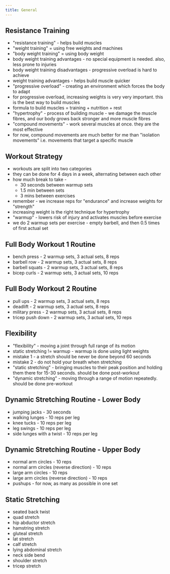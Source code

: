 ```yaml
---
title: General
---
```


## Resistance Training

- "resistance training" - helps build muscles
- "weight training" = using free weights and machines
- "body weight training" = using body weight
- body weight training advantages - no special equipment is needed. also, less prone to injuries
- body weight training disadvantages - progressive overload is hard to achieve
- weight training advantages - helps build muscle quicker
- "progressive overload" - creating an environment which forces the body to adapt
- for progressive overload, increasing weights is very very important. this is the best way to build muscles
- formula to build muscles = training + nutrition + rest
- "hypertrophy" - process of building muscle - we damage the muscle fibres, and our body grows back stronger and more muscle fibres
- "compound movements" - work several muscles at once. they are the most effective
- for now, compound movements are much better for me than "isolation movements" i.e. movements that target a specific muscle

## Workout Strategy

- workouts are split into two categories
- they can be done for 4 days in a week, alternating between each other
- how much break to take - 
  - 30 seconds between warmup sets
  - 1.5 min between sets
  - 3 mins between exercises
- remember - we increase reps for "endurance" and increase weights for "strength"
- increasing weight is the right technique for hypertrophy
- "warmup" - lowers risk of injury and activates muscles before exercise
- we do 2 warmup sets per exercise - empty barbell, and then 0.5 times of first actual set

## Full Body Workout 1 Routine

- bench press - 2 warmup sets, 3 actual sets, 8 reps
- barbell row - 2 warmup sets, 3 actual sets, 8 reps
- barbell squats - 2 warmup sets, 3 actual sets, 8 reps
- bicep curls - 2 warmup sets, 3 actual sets, 10 reps

## Full Body Workout 2 Routine

- pull ups - 2 warmup sets, 3 actual sets, 8 reps
- deadlift - 2 warmup sets, 3 actual sets, 8 reps
- military press - 2 warmup sets, 3 actual sets, 8 reps
- tricep push down - 2 warmup sets, 3 actual sets, 10 reps

## Flexibility

- "flexibility" - moving a joint through full range of its motion
- static stretching != warmup - warmup is done using light weights
- mistake 1 - a stretch should be never be done beyond 60 seconds
- mistake 2 - do not hold your breath when stretching
- "static stretching" - bringing muscles to their peak position and holding them there for 15-30 seconds. should be done post-workout
- "dynamic stretching" - moving through a range of motion repeatedly. should be done pre-workout

## Dynamic Stretching Routine - Lower Body

- jumping jacks - 30 seconds
- walking lunges - 10 reps per leg
- knee tucks - 10 reps per leg
- leg swings - 10 reps per leg
- side lunges with a twist - 10 reps per leg

## Dynamic Stretching Routine - Upper Body

- normal arm circles - 10 reps
- normal arm circles (reverse direction) - 10 reps
- large arm circles - 10 reps
- large arm circles (reverse direction) - 10 reps
- pushups - for now, as many as possible in one set

## Static Stretching

- seated back twist
- quad stretch
- hip abductor stretch
- hamstring stretch
- gluteal stretch
- lat stretch
- calf stretch
- lying abdominal stretch
- neck side bend
- shoulder stretch
- tricep stretch
